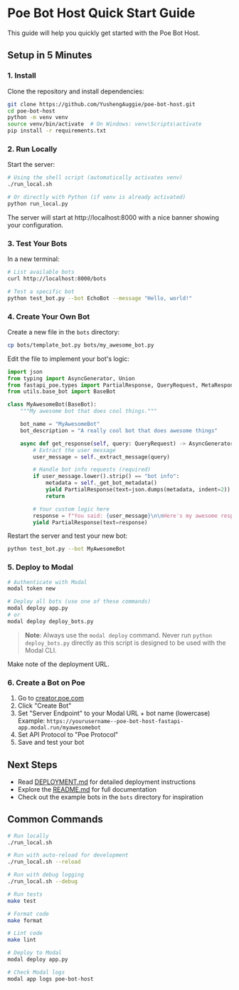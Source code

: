 # Poe Bot Host Quick Start Guide

This guide will help you quickly get started with the Poe Bot Host.

## Setup in 5 Minutes

### 1. Install

Clone the repository and install dependencies:

```bash
git clone https://github.com/YushengAuggie/poe-bot-host.git
cd poe-bot-host
python -m venv venv
source venv/bin/activate  # On Windows: venv\Scripts\activate
pip install -r requirements.txt
```

### 2. Run Locally

Start the server:

```bash
# Using the shell script (automatically activates venv)
./run_local.sh

# Or directly with Python (if venv is already activated)
python run_local.py
```

The server will start at http://localhost:8000 with a nice banner showing your configuration.

### 3. Test Your Bots

In a new terminal:

```bash
# List available bots
curl http://localhost:8000/bots

# Test a specific bot
python test_bot.py --bot EchoBot --message "Hello, world!"
```

### 4. Create Your Own Bot

Create a new file in the `bots` directory:

```bash
cp bots/template_bot.py bots/my_awesome_bot.py
```

Edit the file to implement your bot's logic:

```python
import json
from typing import AsyncGenerator, Union
from fastapi_poe.types import PartialResponse, QueryRequest, MetaResponse
from utils.base_bot import BaseBot

class MyAwesomeBot(BaseBot):
    """My awesome bot that does cool things."""

    bot_name = "MyAwesomeBot"
    bot_description = "A really cool bot that does awesome things"

    async def get_response(self, query: QueryRequest) -> AsyncGenerator[Union[PartialResponse, MetaResponse], None]:
        # Extract the user message
        user_message = self._extract_message(query)

        # Handle bot info requests (required)
        if user_message.lower().strip() == "bot info":
            metadata = self._get_bot_metadata()
            yield PartialResponse(text=json.dumps(metadata, indent=2))
            return

        # Your custom logic here
        response = f"You said: {user_message}\n\nHere's my awesome response!"
        yield PartialResponse(text=response)
```

Restart the server and test your new bot:

```bash
python test_bot.py --bot MyAwesomeBot
```

### 5. Deploy to Modal

```bash
# Authenticate with Modal
modal token new

# Deploy all bots (use one of these commands)
modal deploy app.py
# or
modal deploy deploy_bots.py
```

> **Note**: Always use the `modal deploy` command. Never run `python deploy_bots.py` directly
> as this script is designed to be used with the Modal CLI.

Make note of the deployment URL.

### 6. Create a Bot on Poe

1. Go to [creator.poe.com](https://creator.poe.com/)
2. Click "Create Bot"
3. Set "Server Endpoint" to your Modal URL + bot name (lowercase)
   Example: `https://yourusername--poe-bot-host-fastapi-app.modal.run/myawesomebot`
4. Set API Protocol to "Poe Protocol"
5. Save and test your bot

## Next Steps

- Read [DEPLOYMENT.md](DEPLOYMENT.md) for detailed deployment instructions
- Explore the [README.md](README.md) for full documentation
- Check out the example bots in the `bots` directory for inspiration

## Common Commands

```bash
# Run locally
./run_local.sh

# Run with auto-reload for development
./run_local.sh --reload

# Run with debug logging
./run_local.sh --debug

# Run tests
make test

# Format code
make format

# Lint code
make lint

# Deploy to Modal
modal deploy app.py

# Check Modal logs
modal app logs poe-bot-host
```
